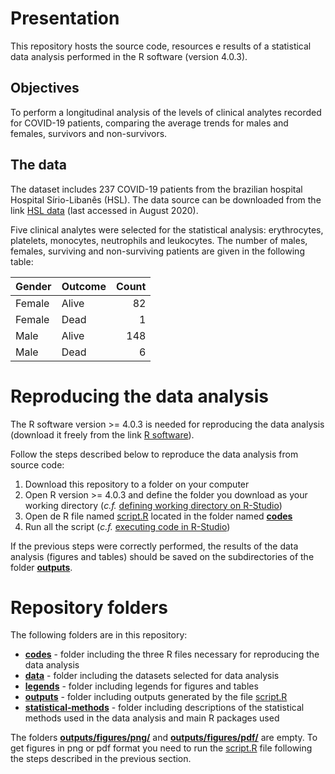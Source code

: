 # Presentation

This repository hosts the source code, resources e results of a statistical data analysis performed in the R software (version 4.0.3).

## Objectives

To perform a longitudinal analysis of the levels of clinical analytes recorded for COVID-19 patients, comparing the average trends for males and females, survivors and non-survivors.

## The data

The dataset includes 237 COVID-19 patients from the brazilian hospital Hospital Sírio-Libanês (HSL). The data source can be downloaded from the link [HSL data](https://repositoriodatasharingfapesp.uspdigital.usp.br/handle/item/97) (last accessed in August 2020).

Five clinical analytes were selected for the statistical analysis: erythrocytes, platelets, monocytes, neutrophils and leukocytes. The number of males, females, surviving and non-surviving patients are given in the following table:

| Gender | Outcome | Count |
| :----- | :------ | ----: |
| Female | Alive   | 82    |
| Female | Dead    | 1     |
| Male   | Alive   | 148   |
| Male   | Dead    | 6     |

# Reproducing the data analysis

The R software version >= 4.0.3 is needed for reproducing the data analysis (download it freely from the link [R software](https://cran.r-project.org/)).

Follow the steps described below to reproduce the data analysis from source code:

1. Download this repository to a folder on your computer
2. Open R version >= 4.0.3 and define the folder you download as your working directory (_c.f._ [defining working directory on R-Studio](https://support.rstudio.com/hc/en-us/articles/200711843-Working-Directories-and-Workspaces))
3. Open de R file named [script.R](https://github.com/ahcm-linux/P2-R_COVID-19_2021/blob/main/codes/script.R) located in the folder named [__codes__](https://github.com/ahcm-linux/P2-R_COVID-19_2021/tree/main/codes)
4. Run all the script (_c.f._ [executing code in R-Studio](https://support.rstudio.com/hc/en-us/articles/200484448-Editing-and-Executing-Code))

If the previous steps were correctly performed, the results of the data analysis (figures and tables) should be saved on the subdirectories of the folder [__outputs__](https://github.com/ahcm-linux/P2-R_COVID-19_2021/tree/main/outputs).

# Repository folders

The following folders are in this repository:

* [__codes__](https://github.com/ahcm-linux/P2-R_COVID-19_2021/tree/main/codes) - folder including the three R files necessary for reproducing the data analysis
* [__data__](https://github.com/ahcm-linux/P2-R_COVID-19_2021/tree/main/data) - folder including the datasets selected for data analysis
* [__legends__](https://github.com/ahcm-linux/P2-R_COVID-19_2021/tree/main/legends) - folder including legends for figures and tables
* [__outputs__](https://github.com/ahcm-linux/P2-R_COVID-19_2021/tree/main/outputs) - folder including outputs generated by the file [script.R](https://github.com/ahcm-linux/P2-R_COVID-19_2021/blob/main/codes/script.R)
* [__statistical-methods__](https://github.com/ahcm-linux/P2-R_COVID-19_2021/tree/main/statistical-methods) - folder including descriptions of the statistical methods used in the data analysis and main R packages used 

The folders [__outputs/figures/png/__](https://github.com/ahcm-linux/P2-R_COVID-19_2021/tree/main/outputs/png) and [__outputs/figures/pdf/__](https://github.com/ahcm-linux/P2-R_COVID-19_2021/tree/main/outputs/pdf) are empty. To get figures in png or pdf format you need to run the [script.R](https://github.com/ahcm-linux/P2-R_COVID-19_2021/blob/main/codes/script.R) file following the steps described in the previous section.